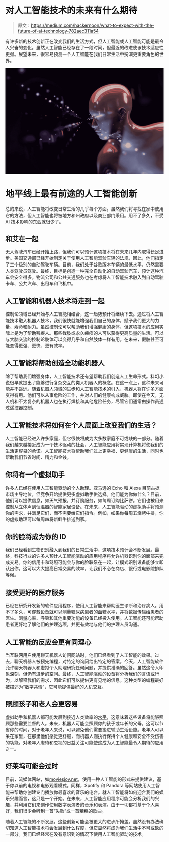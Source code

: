 # 对人工智能技术的未来有什么期待

> 原文：<https://medium.com/hackernoon/what-to-expect-with-the-future-of-ai-technology-782aec311a54>

有许多新的技术创新正在改变我们的生活方式，但人工智能或人工智能可能是最令人兴奋的变化。虽然人工智能已经存在了一段时间，但最近的改进使该技术适应性更强。展望未来，很容易预测一个人工智能在我们日常生活中扮演更重要角色的世界。

![](img/49104795613731ffaf6611e8d124c541.png)

# **地平线上最有前途的人工智能创新**

总的来说，人工智能将改变日常生活的几乎每个方面。虽然我们将寻找在家中使用它的方法，但人工智能也将被地方和州政府以及商业部门采用。用不了多久，不受 AI 技术影响的东西就很少了。

## **和艾在一起**

无人驾驶汽车已经开始上路，但我们可以预计这项技术将在未来几年内取得长足进步。美国交通部已经开始制定关于使用人工智能驾驶车辆的法规，因此，他们指定了三个级别的自动驾驶车辆。目前，我们处于谷歌版本车辆的最低水平，仍然需要人类驾驶员驾驶。最终，目标是创造一种完全自动化的自动驾驶汽车，预计这种汽车会安全得多。物流公司和公共交通服务也在考虑将人工智能技术融入到自动驾驶卡车、公共汽车、出租车和飞机中。

## **人工智能和机器人技术将走到一起**

控制论领域已经开始与人工智能相结合，这一趋势预计将继续下去。通过将人工智能技术融入机器人技术，我们很快就能增强我们自己的身体，赋予我们更大的力量、寿命和耐力。虽然控制论可以帮助我们增强健康的身体，但这项技术的应用实际上是为了帮助残疾人。那些截肢或永久瘫痪的人可以获得更高质量的生活。可以与大脑交流的控制论肢体可以变得几乎和自然肢体一样有用。在未来，假肢甚至可能变得更强、更快、更有效率。

## **人工智能将帮助创造全功能机器人**

除了帮助我们增强身体，人工智能技术还有望帮助我们创造人工生命形式。科幻小说很早就提出了能够进行复杂交互的类人机器人的概念。在这一点上，这种未来可能并不遥远。随着机器人领域的进步和人工智能技术的引入，机器人将在许多方面变得有用。他们可以从事危险的工作，并对人们的健康构成威胁。即使在今天，无人机和不太复杂的机器人也在执行焊接和其他危险任务，尽管它们通常由操作员通过遥控器控制。

## **人工智能技术将如何在个人层面上改变我们的生活？**

人工智能已经进入许多家庭，但它很快将成为大多数家庭不可或缺的一部分。随着我们越来越接近成为一个技术驱动的社会，人工智能应用将实现计算机将使我们的生活更容易的承诺。人工智能技术将帮助我们过上更幸福、更健康的生活，同时也帮助我们节省时间、精力和金钱。

## **你将有一个虚拟助手**

许多人已经在使用人工智能驱动的个人助理。亚马逊的 Echo 和 Alexa 目前占据市场主导地位，但竞争开始提供更多虚拟助手供选择。他们能为你做什么？目前，他们可以提供信息，如天气预报，并订购服务，如每周订购比萨饼。它们也被用来控制从立体声到恒温器的智能家居设备。在未来，人工智能驱动的虚拟助手将预测你的需求，并满足它们，而不需要给它们指令。例如，如果你每周五烧烤牛排，你的虚拟助理可以每周四将新鲜牛排送到家。

## **你的脸将成为你的 ID**

我们已经看到生物识别融入到我们的日常生活中，这项技术预计会不断发展。最终，科技行业的许多人预计人工智能驱动的应用程序将允许机器识别你的面部来完成交易。你的信用卡和驾照可能会与你的脸联系在一起，让模式识别设备能够立即认出你。这可以大大提高日常交易的效率，让我们不必在商店、银行或电影院排队等候。

## 接受更好的医疗服务

已经在研究开发新的软件应用程序，使用人工智能来帮助医生诊断和治疗病人。用不了多久，可穿戴设备就可以测量糖尿病患者的血糖水平，并将数据传输给患者的医生。测量心率、呼吸和其他重要功能的设备已经投入使用。人工智能还可能帮助患者更好地了解他们的护理选项，并更有效地与他们的护理人员沟通。

## **人工智能的反应会更有同理心**

当互联网用户使用聊天机器人访问网站时，他们已经看到了人工智能的效果。过去，聊天机器人被预先编程，对特定的询问给出特定的答案。今天，人工智能软件允许聊天机器人和虚拟个人助理研究任何问题，并提供准确的回答。虽然这令人印象深刻，但仍有进步的空间。最终，人工智能驱动的设备将分析我们的言语或行为，以解释我们的需求，因此它们可以提供更有见地的信息。这种类型的编程最好被描述为“数字共情”，它可能提供最好的人机交互。

## **照顾孩子和老人会更容易**

虚拟助手和机器人都可能发展到接近人类效率的[水平](https://hackernoon.com/artificial-intelligence-is-becoming-better-than-human-expertise-16903f4fc3c0)，这意味着这些设备将能够照顾那些需要监督的人。未来，机器人可能会照顾你的孩子或年长的父母。这可以节省你的时间，对于老年人来说，可以避免他们需要搬进辅助生活设施。老年人可以呆在家里，在那里他们感觉更舒服，而机器人则执行保持个人健康和安全不受伤害的功能。对老年人虐待和忽视的日益关注可能使这成为人工智能最令人期待的应用之一。

## **好莱坞可能会过时**

目前，流媒体网站，如[moviesjoy.net](http://moviesjoy.net/)，使用一种人工智能的形式来提供建议，基于你以前的电视和电影观看模式。同样，Spotify 和 Pandora 等网站使用人工智能来帮助你创建专门播放你最喜欢的音乐的电台。就人工智能将如何迎合我们的娱乐兴趣而言，这只是一个开始。在未来，人工智能应用程序可能会分析我们的兴趣，并利用它们来创作使用数字表演者的音乐和表演。由于一切都将基于个人喜好，我们很少会听到一首“失败”或一首糟糕的歌曲。

随着人工智能的不断发展，这些创新可能会被更大的进步所掩盖。虽然没有办法确切知道人工智能技术将会发展到什么程度，但它显然将成为我们生活中不可或缺的一部分。我们已经经常在没有意识到的情况下使用人工智能驱动的技术。